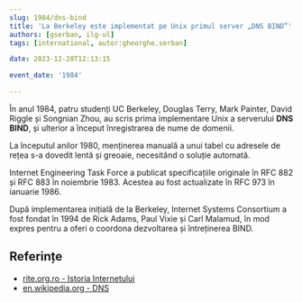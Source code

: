 ```yaml
---
slug: 1984/dns-bind
title: 'La Berkeley este implementat pe Unix primul server „DNS BIND”'
authors: [gserban, ilg-ul]
tags: [international, autor:gheorghe.serban]

date: 2023-12-28T12:13:15

event_date: '1984'

---
```


În anul 1984, patru studenți UC Berkeley, Douglas Terry, Mark Painter,
David Riggle și Songnian Zhou, au scris prima implementare Unix a
serverului **DNS BIND**, și ulterior a început înregistrarea de nume de
domenii.

<!-- truncate -->

La începutul anilor 1980, menținerea manuală a unui tabel cu adresele
de rețea s-a dovedit lentă și greoaie, necesitând o soluție automată.

Internet Engineering Task Force a publicat specificațiile originale
în RFC 882 și RFC 883 în noiembrie 1983. Acestea au fost actualizate
în RFC 973 în ianuarie 1986.

După implementarea inițială de la Berkeley, Internet Systems Consortium
a fost fondat în 1994 de Rick Adams, Paul Vixie și Carl Malamud, în mod
expres pentru a oferi o coordona dezvoltarea și întreținerea BIND.

## Referințe

- [rite.org.ro - Istoria Internetului](https://rite.org.ro/istoria-internetului/)
- [en.wikipedia.org - DNS](https://en.wikipedia.org/wiki/Domain_Name_System)
